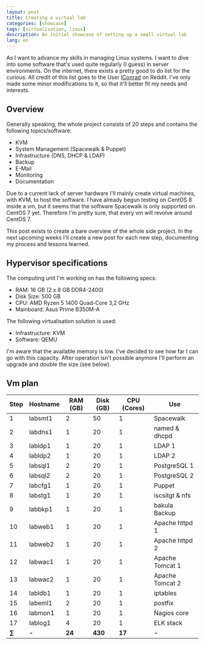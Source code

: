 ```yaml
---
layout: post
title: Creating a virtual lab
categories: [showcase]
tags: [virtualisation, linux]
description: An initial showcase of setting up a small virtual lab
lang: en
---
```


As I want to advance my skills in managing Linux systems. I want to dive into
some software that's used quite regularly (I guess) in server environments.
On the internet, there exists a pretty good to do list for the curious. All
credit of this list goes to the User [IConrad](https://reddit.com/u/IConrad) on
Reddit. I've only made some minor modifications to it, so that it'll better fit
my needs and interests.

## Overview
Generally speaking, the whole project consists of 20 steps and contains the
following topics/software:
- KVM
- System Management (Spacewalk & Puppet)
- Infrastructure (DNS, DHCP & LDAP)
- Backup
- E-Mail
- Monitoring
- Documentation

Due to a current lack of server hardware I'll mainly create virtual machines,
with KVM, to host the software. I have already begun testing on CentOS 8 inside
a vm, but it seems that the software Spacewalk is only supported on CentOS 7
yet. Therefore I'm pretty sure, that every vm will revolve around CentOS 7.

This post exists to create a bare overview of the whole side project. In the
next upcoming weeks I'll create a new post for each new step, documenting my
process and lessons learned.

## Hypervisor specifications
The computing unit I'm working on has the following specs:
- RAM: 16 GB (2 x 8 GB DDR4-2400)
- Disk Size: 500 GB
- CPU: AMD Ryzen 5 1400 Quad-Core 3,2 GHz
- Mainboard: Asus Prime B350M-A

The following virtualisation solution is used:
- Infrastructure: KVM
- Software: QEMU

I'm aware that the available memory is low. I've decided to see how far I can go
with this capacity. After operation isn't possible anymore I'll perform an
upgrade and double the size (see below).

## Vm plan

| Step | Hostname | RAM (GB) | Disk (GB) | CPU (Cores) | Use |
| ---- | -------- | -------- | --------- | ----------- | ----------------- |
| 1    | labsmt1  | 2        | 50        | 1           | Spacewalk         |
| 2    | labdns1  | 1        | 20        | 1           | named & dhcpd     |
| 3    | labldp1  | 1        | 20        | 1           | LDAP 1            |
| 4    | labldp2  | 1        | 20        | 1           | LDAP 2            |
| 5    | labsql1  | 2        | 20        | 1           | PostgreSQL 1      |
| 6    | labsql2  | 2        | 20        | 1           | PostgreSQL 2      |
| 7    | labcfg1  | 1        | 20        | 1           | Puppet            |
| 8    | labstg1  | 1        | 20        | 1           | iscsitgt & nfs    |
| 9    | labbkp1  | 1        | 20        | 1           | bakula Backup     |
| 10   | labweb1  | 1        | 20        | 1           | Apache httpd 1    |
| 11   | labweb2  | 1        | 20        | 1           | Apache httpd 2    |
| 12   | labwac1  | 1        | 20        | 1           | Apache Tomcat 1   |
| 13   | labwac2  | 1        | 20        | 1           | Apache Tomcat 2   |
| 14   | labldb1  | 1        | 20        | 1           | iptables          |
| 15   | labeml1  | 2        | 20        | 1           | postfix           |
| 16   | labmon1  | 1        | 20        | 1           | Nagios core       |
| 17   | lablog1  | 4        | 20        | 1           | ELK stack         |
| **&#8721;** | **-** | **24** | **430** | **17**      | **-**             |
